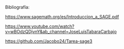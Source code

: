Bibliografía:

https://www.sagemath.org/es/Introduccion_a_SAGE.pdf

https://www.youtube.com/watch?v=wBOdzQDjvnY&ab_channel=JoseLuisTabaraCarbajo


https://github.com/Jacobo24/Tarea-sage3
